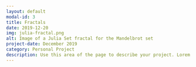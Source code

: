 ```yaml
---
layout: default
modal-id: 3
title: Fractals
date: 2019-12-20
img: julia-fractal.png
alt: Image of a Julia Set fractal for the Mandelbrot set
project-date: December 2019
category: Personal Project
description: Use this area of the page to describe your project. Lorem ipsum dolor sit amet, consectetur adipisicing elit. Mollitia neque assumenda ipsam nihil, molestias magnam, recusandae quos quis inventore quisquam velit asperiores, vitae? Reprehenderit soluta, eos quod consequuntur itaque. Nam.
---
```

